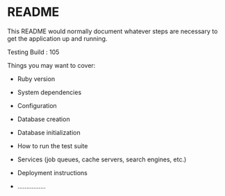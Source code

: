 # README

This README would normally document whatever steps are necessary to get the
application up and running.

Testing Build : 105

Things you may want to cover:

* Ruby version

* System dependencies

* Configuration

* Database creation

* Database initialization

* How to run the test suite

* Services (job queues, cache servers, search engines, etc.)

* Deployment instructions

* ................
